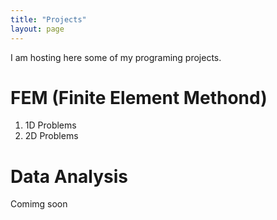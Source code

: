 ```yaml
---
title: "Projects"
layout: page
---
```

 I am hosting here some of my programing projects.



# FEM (Finite Element Methond)
1. 1D Problems
2. 2D Problems

# Data Analysis 
Comimg soon 
